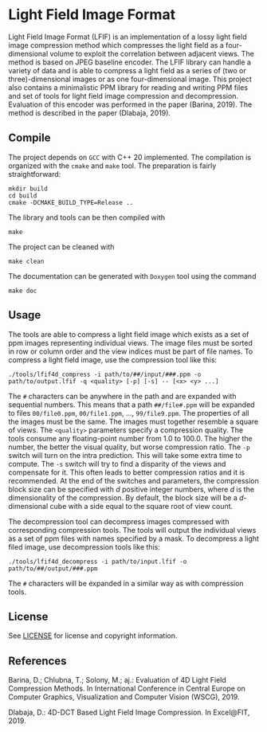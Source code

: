 # Light Field Image Format
Light Field Image Format (LFIF) is an implementation of a lossy light field image compression method which compresses the light field as a four-dimensional volume to exploit the correlation between adjacent views. The method is based on JPEG baseline encoder. The LFIF library can handle a variety of data and is able to compress a light field as a series of (two or three)-dimensional images or as one four-dimensional image. This project also contains a minimalistic PPM library for reading and writing PPM files and set of tools for light field image compression and decompression.
Evaluation of this encoder was performed in the paper (Barina, 2019). The method is described in the paper (Dlabaja, 2019).

## Compile
The project depends on ``GCC`` with C++ 20 implemented. The compilation is organized with the ``cmake`` and ``make`` tool.
The preparation is fairly straightforward:

    mkdir build
    cd build
    cmake -DCMAKE_BUILD_TYPE=Release ..

The library and tools can be then compiled with

    make

The project can be cleaned with

    make clean

The documentation can be generated with ``Doxygen`` tool using the command

    make doc

## Usage
The tools are able to compress a light field image which exists as a set of ppm images representing individual views.
The image files must be sorted in row or column order and the view indices must be part of file names.
To compress a light field image, use the compression tool like this:

    ./tools/lfif4d_compress -i path/to/##/input/###.ppm -o path/to/output.lfif -q <quality> [-p] [-s] -- [<x> <y> ...]

The ``#`` characters can be anywhere in the path and are expanded with sequential numbers. This means that a path ``##/file#.ppm`` will be expanded to files ``00/file0.ppm``, ``00/file1.ppm``, ..., ``99/file9.ppm``. The properties of all the images must be the same. The images must together resemble a square of views.
The ``<quality>`` parameters specify a compression quality. The tools consume any floating-point number from 1.0 to 100.0. The higher the number, the better the visual quality, but worse compression ratio.
The ``-p`` switch will turn on the intra prediction. This will take some extra time to compute.
The ``-s`` switch will try to find a disparity of the views and compensate for it. This often leads to better compression ratios and it is recommended.
At the end of the switches and parameters, the compression block size can be specified with *d* positive integer numbers, where *d* is the dimensionality of the compression. By default, the block size will be a *d*-dimensional cube with a side equal to the square root of view count.

The decompression tool can decompress images compressed with corresponding compression tools. The tools will output the individual views as a set of ppm files with names specified by a mask. To decompress a light filed image, use decompression tools like this:

    ./tools/lfif4d_decompress -i path/to/input.lfif -o path/to/##/output/###.ppm

The ``#`` characters will be expanded in a similar way as with compression tools.

## License
See [LICENSE](https://github.com/xdlaba02/light-field-image-format/blob/master/LICENSE) for license and copyright information.

## References
Barina, D.; Chlubna, T.; Solony, M.; aj.: Evaluation of 4D Light Field Compression Methods. In International Conference in Central Europe on Computer Graphics, Visualization and Computer Vision (WSCG), 2019.

Dlabaja, D.: 4D-DCT Based Light Field Image Compression. In Excel\@FIT, 2019.
